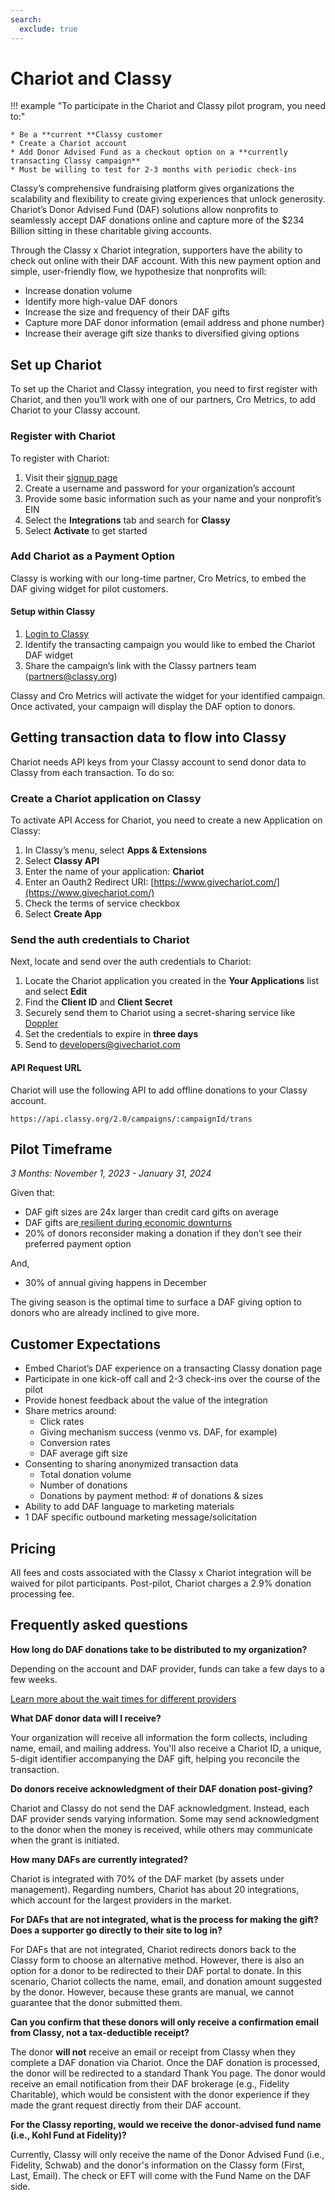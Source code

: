 ```yaml
---
search:
  exclude: true
---
```


# Chariot and Classy

!!! example "To participate in the Chariot and Classy pilot program, you need to:"

    * Be a **current **Classy customer
    * Create a Chariot account
    * Add Donor Advised Fund as a checkout option on a **currently transacting Classy campaign**
    * Must be willing to test for 2-3 months with periodic check-ins

Classy’s comprehensive fundraising platform gives organizations the scalability and flexibility to create giving experiences that unlock generosity. Chariot’s Donor Advised Fund (DAF) solutions allow nonprofits to seamlessly accept DAF donations online and capture more of the $234 Billion sitting in these charitable giving accounts.

Through the Classy x Chariot integration, supporters have the ability to check out online with their DAF account. With this new payment option and simple, user-friendly flow, we hypothesize that nonprofits will:

- Increase donation volume
- Identify more high-value DAF donors
- Increase the size and frequency of their DAF gifts
- Capture more DAF donor information (email address and phone number)
- Increase their average gift size thanks to diversified giving options

## Set up Chariot

To set up the Chariot and Classy integration, you need to first register with Chariot, and then you’ll work with one of our partners, Cro Metrics, to add Chariot to your Classy account.

### Register with Chariot

To register with Chariot:

1. Visit their [signup page](http://app.givechariot.com/signup)
2. Create a username and password for your organization’s account
3. Provide some basic information such as your name and your nonprofit’s EIN
4. Select the **Integrations** tab and search for **Classy**
5. Select **Activate** to get started

### Add Chariot as a Payment Option

Classy is working with our long-time partner, Cro Metrics, to embed the DAF giving widget for pilot customers.

#### Setup within Classy

1. [Login to Classy](https://www.classy.org/)
2. Identify the transacting campaign you would like to embed the Chariot DAF widget
3. Share the campaign’s link with the Classy partners team ([partners@classy.org](mailto:partners@classy.org))

Classy and Cro Metrics will activate the widget for your identified campaign. Once activated, your campaign will display the DAF option to donors.

## Getting transaction data to flow into Classy

Chariot needs API keys from your Classy account to send donor data to Classy from each transaction. To do so:

### Create a Chariot application on Classy

To activate API Access for Chariot, you need to create a new Application on Classy:

1. In Classy’s menu, select **Apps & Extensions**
2. Select **Classy API**
3. Enter the name of your application: **Chariot**
4. Enter an Oauth2 Redirect URI: [https://www.givechariot.com/](https://www.givechariot.com/)
5. Check the terms of service checkbox
6. Select **Create App**

### Send the auth credentials to Chariot

Next, locate and send over the auth credentials to Chariot:

1. Locate the Chariot application you created in the **Your Applications** list and select **Edit**
2. Find the **Client ID** and **Client Secret**
3. Securely send them to Chariot using a secret-sharing service like [Doppler](https://share.doppler.com)
4. Set the credentials to expire in **three days**
5. Send to <developers@givechariot.com>

#### API Request URL

Chariot will use the following API to add offline donations to your Classy account.

```
https://api.classy.org/2.0/campaigns/:campaignId/trans
```

## Pilot Timeframe

_3 Months: November 1, 2023 - January 31, 2024_

Given that:

- DAF gift sizes are 24x larger than credit card gifts on average
- DAF gifts are[ resilient during economic downturns](https://www.givechariot.com/post/why-donor-advised-funds-matter-more-than-ever-during-a-recession)
- 20% of donors reconsider making a donation if they don’t see their preferred payment option

And,

- 30% of annual giving happens in December

The giving season is the optimal time to surface a DAF giving option to donors who are already inclined to give more.

## Customer Expectations

- Embed Chariot’s DAF experience on a transacting Classy donation page
- Participate in one kick-off call and 2-3 check-ins over the course of the pilot
- Provide honest feedback about the value of the integration
- Share metrics around:
  - Click rates
  - Giving mechanism success (venmo vs. DAF, for example)
  - Conversion rates
  - DAF average gift size
- Consenting to sharing anonymized transaction data
  - Total donation volume
  - Number of donations
  - Donations by payment method: # of donations & sizes
- Ability to add DAF language to marketing materials
- 1 DAF specific outbound marketing message/solicitation

## Pricing

All fees and costs associated with the Classy x Chariot integration will be waived for pilot participants. Post-pilot, Chariot charges a 2.9% donation processing fee.

## Frequently asked questions

**How long do DAF donations take to be distributed to my organization?**

Depending on the account and DAF provider, funds can take a few days to a few weeks.

[Learn more about the wait times for different providers](https://www.givechariot.com/donor-advised-fund-donation-wait-times)

**What DAF donor data will I receive?**

Your organization will receive all information the form collects, including name, email, and mailing address. You'll also receive a Chariot ID, a unique, 5-digit identifier accompanying the DAF gift, helping you reconcile the transaction.

**Do donors receive acknowledgment of their DAF donation post-giving?**

Chariot and Classy do not send the DAF acknowledgment. Instead, each DAF provider sends varying information. Some may send acknowledgment to the donor when the money is received, while others may communicate when the grant is initiated.

**How many DAFs are currently integrated?**

Chariot is integrated with 70% of the DAF market (by assets under management). Regarding numbers, Chariot has about 20 integrations, which account for the largest providers in the market.

**For DAFs that are not integrated, what is the process for making the gift? Does a supporter go directly to their site to log in?**

For DAFs that are not integrated, Chariot redirects donors back to the Classy form to choose an alternative method. However, there is also an option for a donor to be redirected to their DAF portal to donate. In this scenario, Chariot collects the name, email, and donation amount suggested by the donor. However, because these grants are manual, we cannot guarantee that the donor submitted them.

**Can you confirm that these donors will only receive a confirmation email from Classy, not a tax-deductible receipt?**

The donor **will not** receive an email or receipt from Classy when they complete a DAF donation via Chariot. Once the DAF donation is processed, the donor will be redirected to a standard Thank You page. The donor would receive an email notification from their DAF brokerage (e.g., Fidelity Charitable), which would be consistent with the donor experience if they made the grant request directly from their DAF account.

**For the Classy reporting, would we receive the donor-advised fund name (i.e., Kohl Fund at Fidelity)?**

Currently, Classy will only receive the name of the Donor Advised Fund (i.e., Fidelity, Schwab) and the donor's information on the Classy form (First, Last, Email). The check or EFT will come with the Fund Name on the DAF side.
